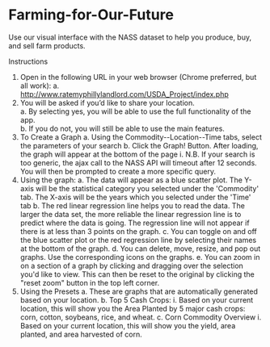 # Farming-for-Our-Future
Use our visual interface with the NASS dataset to help you produce, buy, and sell farm products.

Instructions

1.	Open in the following URL in your web browser (Chrome preferred, but all work):
a.	http://www.ratemyphillylandlord.com/USDA_Project/index.php
2.	You will be asked if you’d like to share your location.  
a.	By selecting yes, you will be able to use the full functionality of the app.  
b.	If you do not, you will still be able to use the main features.
3.	To Create a Graph
a.	Using the Commodity--Location--Time tabs, select the parameters of your search
b.	Click the Graph! Button.  After loading, the graph will appear at the bottom of the page
i.	N.B.  If your search is too generic, the ajax call to the NASS API will timeout after 12 seconds.  You will then be prompted to create a more specific query.
4.	Using the graph:
a.	The data will appear as a blue scatter plot. The Y-axis will be the statistical category you selected under the 'Commodity' tab. The X-axis will be the years which you selected under the 'Time' tab
b.	The red linear regression line helps you to read the data. The larger the data set, the more reliable the linear regression line is to predict where the data is going. The regression line will not appear if there is at less than 3 points on the graph.
c.	You can toggle on and off the blue scatter plot or the red regression line by selecting their names at the bottom of the graph.
d.	You can delete, move, resize, and pop out graphs. Use the corresponding icons on the graphs.
e.	You can zoom in on a section of a graph by clicking and dragging over the selection you'd like to view. This can then be reset to the original by clicking the "reset zoom" button in the top left corner.
5.	Using the Presets
a.	These are graphs that are automatically generated based on your location.
b.	Top 5 Cash Crops:
i.	Based on your current location, this will show you the Area Planted by 5 major cash crops: corn, cotton, soybeans, rice, and wheat.
c.	Corn Commodity Overview
i.	Based on your current location, this will show you the yield, area planted, and area harvested of corn.

